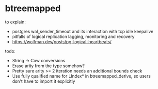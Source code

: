 # btreemapped

to explain:

- postgres wal_sender_timeout and its interaction with tcp idle keepalive
- pitfalls of logical replication lagging, monitoring and recovery
- https://wolfman.dev/posts/pg-logical-heartbeats/

todo:

- String -> Cow<str> conversions
- Erase arity from the type somehow?
- Pretty sure arity >= 2 iteration needs an additional bounds check
- Use fully qualified name for LIndex* in btreemapped_derive, so users don't have to import it explicitly